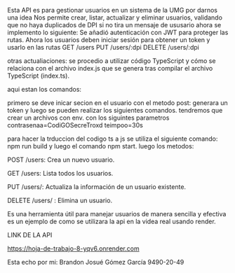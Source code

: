 Esta API es para gestionar usuarios en un sistema de la UMG por darnos una idea Nos permite crear, listar, actualizar y eliminar usuarios, validando que no haya duplicados de DPI si no tira un mensaje de ususario ahora se implemento lo siguiente: Se añadió autenticación con JWT para proteger las rutas. Ahora los usuarios deben iniciar sesión para obtener un token y usarlo en las rutas GET /users PUT /users/:dpi DELETE /users/:dpi

otras actualiaciones:
se procedio a utilizar código TypeScript y cómo se relaciona con el archivo index.js que se genera tras compilar el archivo TypeScript (index.ts).

aqui estan los comandos:

primero se deve inicar secion en el usuario con el metodo post: generara un token y luego se pueden realizar los siguientes comandos. tendremos que crear un archivos con env. con los siguintes parametros contrasenaa=CodiGOSecreTroxd teimpoo=30s

para hacer la trduccion del codigo ts a js se utiliza el siguiente comando: npm run build
y luego el comando npm start. luego los metodos:

POST /users: Crea un nuevo usuario.

GET /users: Lista todos los usuarios.

PUT /users/: Actualiza la información de un usuario existente.

DELETE /users/ : Elimina un usuario.

Es una herramienta útil para manejar usuarios de manera sencilla y efectiva es un ejemplo de como se utilizara la api en la videa real usando render.

LINK DE LA API

https://hoja-de-trabajo-8-yqv6.onrender.com

Esta echo por mi: Brandon Josué Gómez García 9490-20-49
